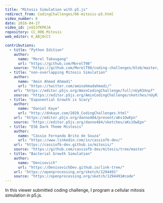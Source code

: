 ```yaml
---
title: "Mitosis Simulation with p5.js"
redirect_from: CodingChallenges/06-mitosis-p5.html
video_number: 6
date: 2016-04-27
video_id: jxGS3fKPKJA
repository: CC_006_Mitosis
web_editor: K_ABj0cCt

contributions:
  - title: "Python Edition"
    author:
      name: "Morel Takougang"
      url: "https://github.com/MorelT98"
    source: "https://github.com/MorelT98/coding-challenges/blob/master/006_mitosis.py"
  - title: "non-overlapping Mitosis Simulation"
    author:
      name: "Amin Ahmad Ahmadi"
      url: "https://twitter.com/aminahmadahmadi/"
    url: "https://editor.p5js.org/AminCodingChallenge/full/nUyR3Xnpf"
    source: "https://editor.p5js.org/AminCodingChallenge/sketches/nUyR3Xnpf"
  - title: "Exponential Growth is Scary"
    author:
      name: "Daniel Kaye"
      url: "http://dnkaye.com/2020_CodingChallenges.html"
    url: "https://editor.p5js.org/danno484/present/aKs1OwEpn"
    source: "https://editor.p5js.org/danno484/sketches/aKs1OwEpn"
  - title: "ES6 Dark Theme Mistosis"
    author:
      name: "Cássio Fernando Brito de Souza"
      url: "https://www.linkedin.com/in/cassiofb-dev/"
    url: "https://cassiofb-dev.github.io/mitosis/"
    source: "https://github.com/cassiofb-dev/mitosis/tree/master"
  - title: "Bacterial Growth Simulation"
    author:
      name: "Denisovich"
      url: "https://DenisovichDev.github.io/link-tree/"
    url: "https://openprocessing.org/sketch/1294491"
    source: "https://openprocessing.org/sketch/1294491#code"
---
```

In this viewer submitted coding challenge, I program a cellular mitosis simulation in p5.js.
